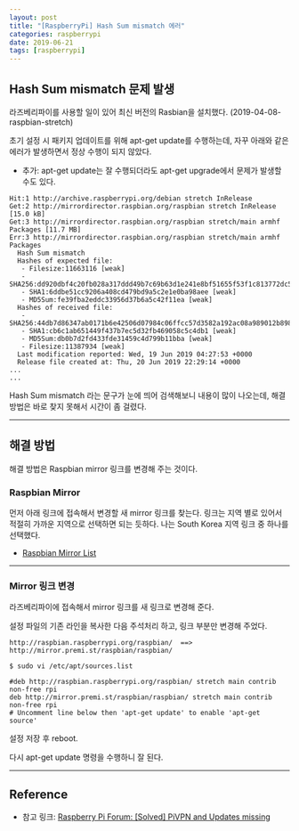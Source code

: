 ```yaml
---
layout: post
title: "[RaspberryPi] Hash Sum mismatch 에러"
categories: raspberrypi
date: 2019-06-21
tags: [raspberrypi]
---
```



## Hash Sum mismatch 문제 발생

라즈베리파이를 사용할 일이 있어 최신 버전의 Rasbian을 설치했다. (2019-04-08-raspbian-stretch)

초기 설정 시 패키지 업데이트를 위해 apt-get update를 수행하는데, 자꾸 아래와 같은 에러가 발생하면서 정상 수행이 되지 않았다.

* 추가: apt-get update는 잘 수행되더라도 apt-get upgrade에서 문제가 발생할 수도 있다.


```
Hit:1 http://archive.raspberrypi.org/debian stretch InRelease       
Get:2 http://mirrordirector.raspbian.org/raspbian stretch InRelease [15.0 kB]            
Get:3 http://mirrordirector.raspbian.org/raspbian stretch/main armhf Packages [11.7 MB]
Err:3 http://mirrordirector.raspbian.org/raspbian stretch/main armhf Packages                                              
  Hash Sum mismatch
  Hashes of expected file:
   - Filesize:11663116 [weak]
   - SHA256:dd920dbf4c20fb028a317ddd49b7c69b63d1e241e8bf51655f53f1c813772dc5
   - SHA1:6ddbe51cc9206a408cd479bd9a5c2e1e0ba98aee [weak]
   - MD5Sum:fe39fba2eddc33956d37b6a5c42f11ea [weak]
  Hashes of received file:
   - SHA256:44db7d86347ab0171b6e42506d07984c06ffcc57d3582a192ac08a989012b898
   - SHA1:cb6c1ab651449f437b7ec5d32fb469058c5c4db1 [weak]
   - MD5Sum:db0b7d2fd433fde31459c4d799b11bba [weak]
   - Filesize:11387934 [weak]
  Last modification reported: Wed, 19 Jun 2019 04:27:53 +0000
  Release file created at: Thu, 20 Jun 2019 22:29:14 +0000
...
...
```

Hash Sum mismatch 라는 문구가 눈에 띄어 검색해보니 내용이 많이 나오는데, 해결 방법은 바로 찾지 못해서 시간이 좀 걸렸다.

---

## 해결 방법

해결 방법은 Raspbian mirror 링크를 변경해 주는 것이다.


### Raspbian Mirror

먼저 아래 링크에 접속해서 변경할 새 mirror 링크를 찾는다. 
링크는 지역 별로 있어서 적절히 가까운 지역으로 선택하면 되는 듯하다.
나는 South Korea 지역 링크 중 하나를 선택했다.

- [Raspbian Mirror List](http://www.raspbian.org/RaspbianMirrors)


---

### Mirror 링크 변경

라즈베리파이에 접속해서 mirror 링크를 새 링크로 변경해 준다.

설정 파일의 기존 라인을 복사한 다음 주석처리 하고, 링크 부분만 변경해 주었다.

```
http://raspbian.raspberrypi.org/raspbian/  ==>  http://mirror.premi.st/raspbian/raspbian/
```

```
$ sudo vi /etc/apt/sources.list

#deb http://raspbian.raspberrypi.org/raspbian/ stretch main contrib non-free rpi
deb http://mirror.premi.st/raspbian/raspbian/ stretch main contrib non-free rpi
# Uncomment line below then 'apt-get update' to enable 'apt-get source'
```

설정 저장 후 reboot.

다시 apt-get update 명령을 수행하니 잘 된다.

----

## Reference

* 참고 링크: [Raspberry Pi Forum: [Solved] PiVPN and Updates missing](https://www.raspberrypi.org/forums/viewtopic.php?f=66&t=242541&p=1479291&hilit=mismatch#p1479291)

